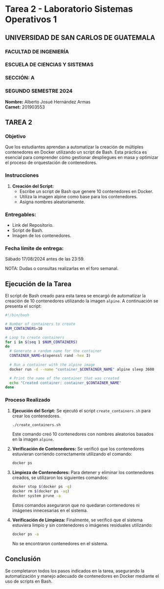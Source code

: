 
# Tarea 2 - Laboratorio Sistemas Operativos 1

## UNIVERSIDAD DE SAN CARLOS DE GUATEMALA
### FACULTAD DE INGENIERÍA
### ESCUELA DE CIENCIAS Y SISTEMAS
### SECCIÓN: A
### SEGUNDO SEMESTRE 2024

**Nombre:** Alberto Josué Hernández Armas  
**Carnet:** 201903553

## TAREA 2

### Objetivo
Que los estudiantes aprendan a automatizar la creación de múltiples contenedores en Docker utilizando un script de Bash. Esta práctica es esencial para comprender cómo gestionar despliegues en masa y optimizar el proceso de orquestación de contenedores.

### Instrucciones
1. **Creación del Script:**
   - Escribe un script de Bash que genere 10 contenedores en Docker.
   - Utiliza la imagen alpine como base para los contenedores.
   - Asigna nombres aleatoriamente.

### Entregables:
- Link del Repositorio.
- Script de Bash.
- Imagen de los contenedores.

### Fecha límite de entrega:
Sábado 17/08/2024 antes de las 23:59.

NOTA: Dudas o consultas realizarlas en el foro semanal.

## Ejecución de la Tarea

El script de Bash creado para esta tarea se encargó de automatizar la creación de 10 contenedores utilizando la imagen `alpine`. A continuación se presenta el script:

```bash
#!/bin/bash

# Number of containers to create
NUM_CONTAINERS=10

# Loop to create containers
for i in $(seq 1 $NUM_CONTAINERS)
do
  # Generate a random name for the container
  CONTAINER_NAME=$(openssl rand -hex 3)
  
  # Run a container with the alpine image
  docker run -d --name "container_$CONTAINER_NAME" alpine sleep 3600

  # Print the name of the container that was created
  echo "Created container: container_$CONTAINER_NAME"
done
```

### Proceso Realizado

1. **Ejecución del Script:**
   Se ejecutó el script `create_containers.sh` para crear los contenedores.

   ```bash
   ./create_containers.sh
   ```

   Este comando creó 10 contenedores con nombres aleatorios basados en la imagen `alpine`.

2. **Verificación de Contenedores:**
   Se verificó que los contenedores estuvieran corriendo correctamente utilizando el comando:

   ```bash
   docker ps
   ```

3. **Limpieza de Contenedores:**
   Para detener y eliminar los contenedores creados, se utilizaron los siguientes comandos:

   ```bash
   docker stop $(docker ps -q)
   docker rm $(docker ps -aq)
   docker system prune -a
   ```

   Estos comandos aseguraron que no quedaran contenedores ni imágenes innecesarias en el sistema.

4. **Verificación de Limpieza:**
   Finalmente, se verificó que el sistema estuviera limpio y sin contenedores o imágenes residuales utilizando:

   ```bash
   docker ps -a
   ```

   No se encontraron contenedores en el sistema.

## Conclusión

Se completaron todos los pasos indicados en la tarea, asegurando la automatización y manejo adecuado de contenedores en Docker mediante el uso de scripts en Bash.
